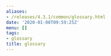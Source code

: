 ```yaml
---
aliases:
- /releases/4.3.1/common/glossary.html
date: '2020-01-08T09:59:25Z'
menu: []
tags:
- glossary
title: glossary
---
```


